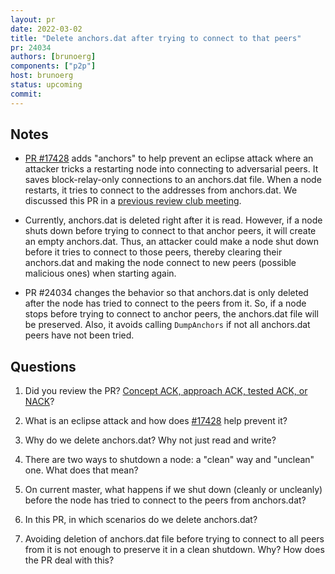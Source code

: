 ```yaml
---
layout: pr
date: 2022-03-02
title: "Delete anchors.dat after trying to connect to that peers"
pr: 24034
authors: [brunoerg]
components: ["p2p"]
host: brunoerg
status: upcoming
commit:
---
```


## Notes

* [PR #17428](https://github.com/bitcoin/bitcoin/pull/17428) adds "anchors" to help prevent an
  eclipse attack where an attacker tricks a restarting node into connecting to adversarial peers.
It saves block-relay-only connections to an anchors.dat file. When a node restarts, it tries to
connect to the addresses from anchors.dat. We discussed this PR in a [previous review club
meeting](/17428).

* Currently, anchors.dat is deleted right after it is read. However, if a node shuts down before
  trying to connect to that anchor peers, it will create an empty anchors.dat. Thus, an attacker
could make a node shut down before it tries to connect to those peers, thereby clearing their
anchors.dat and making the node connect to new peers (possible malicious ones) when starting again.

* PR #24034 changes the behavior so that anchors.dat is only deleted after the node has tried to
  connect to the peers from it. So, if a node stops before trying to connect to anchor peers, the
anchors.dat file will be preserved. Also, it avoids calling `DumpAnchors` if not all anchors.dat
peers have not been tried.

## Questions

1. Did you review the PR? [Concept ACK, approach ACK, tested ACK, or NACK](https://github.com/bitcoin/bitcoin/blob/master/CONTRIBUTING.md#peer-review)?

1. What is an eclipse attack and how does [#17428](https://github.com/bitcoin/bitcoin/pull/17428)
   help prevent it?

1. Why do we delete anchors.dat? Why not just read and write?

1. There are two ways to shutdown a node: a "clean" way and "unclean" one. What does that mean?

1. On current master, what happens if we shut down (cleanly or uncleanly) before the node has tried
   to connect to the peers from anchors.dat?

1. In this PR, in which scenarios do we delete anchors.dat?

1. Avoiding deletion of anchors.dat file before trying to connect to all peers from it is not enough
   to preserve it in a clean shutdown. Why? How does the PR deal with this?

<!-- TODO: After meeting, uncomment and add meeting log between the irc tags
## Meeting Log

{% irc %}
{% endirc %}
-->
